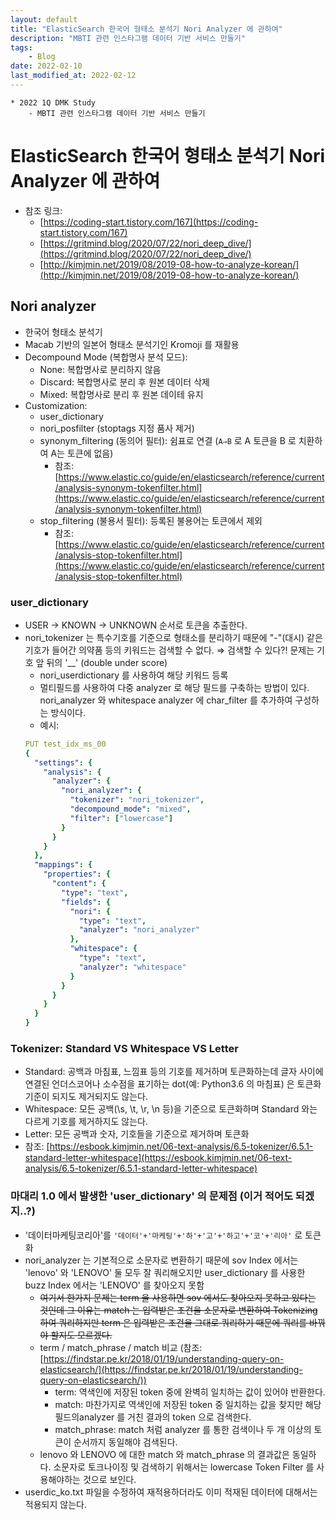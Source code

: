 ```yaml
---
layout: default
title: "ElasticSearch 한국어 형태소 분석기 Nori Analyzer 에 관하여"
description: "MBTI 관련 인스타그램 데이터 기반 서비스 만들기"
tags:
    - Blog
date: 2022-02-10
last_modified_at: 2022-02-12
---
```

```
* 2022 1Q DMK Study
    - MBTI 관련 인스타그램 데이터 기반 서비스 만들기
```
# ElasticSearch 한국어 형태소 분석기 Nori Analyzer 에 관하여
* 참조 링크:
    - [https://coding-start.tistory.com/167](https://coding-start.tistory.com/167)
    - [https://gritmind.blog/2020/07/22/nori_deep_dive/](https://gritmind.blog/2020/07/22/nori_deep_dive/)
    - [http://kimjmin.net/2019/08/2019-08-how-to-analyze-korean/](http://kimjmin.net/2019/08/2019-08-how-to-analyze-korean/)

## Nori analyzer
- 한국어 형태소 분석기
- Macab 기반의 일본어 형태소 분석기인 Kromoji 를 재활용
- Decompound Mode (복합명사 분석 모드):
    - None: 복합명사로 분리하지 않음
    - Discard: 복합명사로 분리 후 원본 데이터 삭제
    - Mixed: 복합명사로 분리 후 원본 데이테 유지
- Customization:
    - user_dictionary
    - nori_posfilter (stoptags 지정 품사 제거)
    - synonym_filtering (동의어 필터): 쉼표로 연결 (`A⇒B` 로 A 토큰을 B 로 치환하여 A는 토큰에 없음)
        - 참조: [https://www.elastic.co/guide/en/elasticsearch/reference/current/analysis-synonym-tokenfilter.html](https://www.elastic.co/guide/en/elasticsearch/reference/current/analysis-synonym-tokenfilter.html)
    - stop_filtering (불용서 필터): 등록된 불용어는 토큰에서 제외
        - 참조: [https://www.elastic.co/guide/en/elasticsearch/reference/current/analysis-stop-tokenfilter.html](https://www.elastic.co/guide/en/elasticsearch/reference/current/analysis-stop-tokenfilter.html)

### user_dictionary
- USER → KNOWN → UNKNOWN 순서로 토큰을 추출한다.
- nori_tokenizer 는 특수기호를 기준으로 형태소를 분리하기 때문에 "-"(대시) 같은 기호가 들어간 의약품 등의 키워드는 검색할 수 없다.  ⇒ 검색할 수 있다?! 문제는 기호 앞 뒤의 '__' (double under score)
    - nori_userdictionary 를 사용하여 해당 키워드 등록
    - 멀티필드를 사용하여 다중 analyzer 로 해당 필드를 구축하는 방법이 있다. nori_analyzer 와 whitespace analyzer 에 char_filter 를 추가하여 구성하는 방식이다.
    - 예시:
    ```yaml
    PUT test_idx_ms_00
    {
      "settings": {
        "analysis": {
          "analyzer": {
            "nori_analyzer": {
              "tokenizer": "nori_tokenizer",
              "decompound_mode": "mixed",
              "filter": ["lowercase"]
            }
          }
        }
      },
      "mappings": {
        "properties": {
          "content": {
            "type": "text",
            "fields": {
              "nori": {
                "type": "text",
                "analyzer": "nori_analyzer"
              },
              "whitespace": {
                "type": "text",
                "analyzer": "whitespace"
              }
            }
          }
        }
      }
    }
    ```

### Tokenizer: Standard VS Whitespace VS Letter
- Standard: 공백과 마침표, 느낌표 등의 기호를 제거하며 토큰화하는데 글자 사이에 연결된 언더스코어나 소수점을 표기하는 dot(예: Python3.6 의 마침표) 은 토큰화 기준이 되지도 제거되지도 않는다.
- Whitespace: 모든 공백(\s, \t, \r, \n 등)을 기준으로 토큰화하며 Standard 와는 다르게 기호를 제거하지도 않는다.
- Letter: 모든 공백과 숫자, 기호들을 기준으로 제거하며 토큰화
- 참조: [https://esbook.kimjmin.net/06-text-analysis/6.5-tokenizer/6.5.1-standard-letter-whitespace](https://esbook.kimjmin.net/06-text-analysis/6.5-tokenizer/6.5.1-standard-letter-whitespace)

### 마대리 1.0 에서 발생한 'user_dictionary' 의 문제점 (이거 적어도 되겠지..?)
- '데이터마케팅코리아'를 `'데이터'+'마케팅'+'하'+'고'+'하고'+'코'+'리아'` 로 토큰화
- nori_analyzer 는 기본적으로 소문자로 변환하기 때문에 sov Index 에서는 'lenovo' 와 'LENOVO' 둘 모두 잘 쿼리해오지만 user_dictionary 를  사용한 buzz Index 에서는 'LENOVO' 를 찾아오지 못함
    - ~~여기서 한가지 문제는 term 을 사용하면 sov 에서도 찾아오지 못하고 있다는 것인데 그 이유는 match 는 입력받은 조건을 소문자로 변환하여 Tokenizing 하여 쿼리하지만 term 은 입력받은 조건을 그대로 쿼리하기 때문에 쿼리를 바꿔야 할지도 모르겠다.~~
    - term / match_phrase / match 비교 (참조: [https://findstar.pe.kr/2018/01/19/understanding-query-on-elasticsearch/](https://findstar.pe.kr/2018/01/19/understanding-query-on-elasticsearch/))
        - term: 역색인에 저장된 token 중에 완벽히 일치하는 값이 있어야 반환한다.
        - match: 마찬가지로 역색인에 저장된 token 중 일치하는 값을 찾지만 해당 필드의analyzer 를 거친 결과의 token 으로 검색한다.
        - match_phrase: match 처럼 analyzer 를 통한 검색이나 두 개 이상의 토큰이 순서까지 동일해야 검색된다.
    - lenovo 와 LENOVO 에 대한 match 와 match_phrase 의 결과값은 동일하다. 소문자로 토크나이징 및 검색하기 위해서는 lowercase Token Filter 를 사용해야하는 것으로 보인다.
- userdic_ko.txt 파일을 수정하여 재적용하더라도 이미 적재된 데이터에 대해서는 적용되지 않는다.
